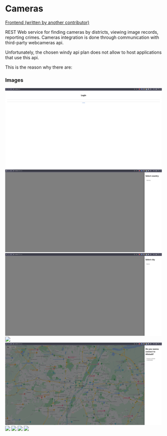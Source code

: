 # Cameras

[Frontend (written by another contributor)](https://github.com/Surveillance-project/front-end)

REST Web service for finding cameras by districts, viewing image records, reporting crimes. Cameras integration is done through communication with third-party webcameras api.

Unfortunately, the chosen windy api plan does not allow to host applications that use this api.

This is the reason why there are:

### Images
![](/project-meta/images/login.png)
![](project-meta/images/select_country.png)
![](project-meta/images/select_city.png)
![](project-meta/images/map.png)
![](project-meta/images/districts_cameras.png)
![](project-meta/images/camera_view.png)
![](project-meta/images/perform_profiling.png)
![](project-meta/images/profiles.png)
![](project-meta/images/report_perform.png)
